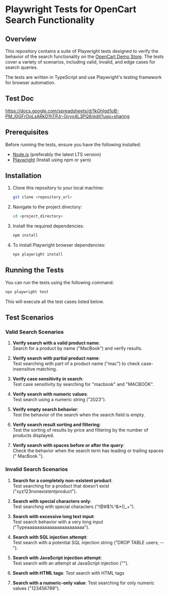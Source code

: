 
#  Playwright Tests for OpenCart Search Functionality

## Overview

This repository contains a suite of Playwright tests designed to verify the behavior of the search functionality on the [OpenCart Demo Store](https://demo.opencart.com/). The tests cover a variety of scenarios, including valid, invalid, and edge cases for search queries.

The tests are written in TypeScript and use Playwright's testing framework for browser automation.

## Test Doc
https://docs.google.com/spreadsheets/d/1kGhIgd1oB-PM_l0GFrOoLsARkD1hTPJr-Gvyx4L3PQ8/edit?usp=sharing

## Prerequisites

Before running the tests, ensure you have the following installed:

- [Node.js](https://nodejs.org/) (preferably the latest LTS version)
- [Playwright](https://playwright.dev/) (Install using npm or yarn)

## Installation

1. Clone this repository to your local machine:
   ```bash
   git clone <repository_url>
   ```

2. Navigate to the project directory:
   ```bash
   cd <project_directory>
   ```

3. Install the required dependencies:
   ```bash
   npm install
   ```

4. To install Playwright browser dependencies:
   ```bash
   npx playwright install
   ```

## Running the Tests

You can run the tests using the following command:

```bash
npx playwright test
```

This will execute all the test cases listed below.

## Test Scenarios

### Valid Search Scenarios

1. **Verify search with a valid product name**:  
   Search for a product by name ("MacBook") and verify results.

2. **Verify search with partial product name**:  
   Test searching with part of a product name ("mac") to check case-insensitive matching.

3. **Verify case sensitivity in search**:  
   Test case sensitivity by searching for "macbook" and "MACBOOK".

4. **Verify search with numeric values**:  
   Test search using a numeric string ("2023").

5. **Verify empty search behavior**:  
   Test the behavior of the search when the search field is empty.

6. **Verify search result sorting and filtering**:  
   Test the sorting of results by price and filtering by the number of products displayed.

7. **Verify search with spaces before or after the query**:  
   Check the behavior when the search term has leading or trailing spaces ("    MacBook   ").

### Invalid Search Scenarios

1. **Search for a completely non-existent product**:  
   Test searching for a product that doesn’t exist ("xyz123nonexistentproduct").

2. **Search with special characters only**:  
   Test searching with special characters ("!@#$%^&*()_+").

3. **Search with excessive long text input**:  
   Test search behavior with a very long input ("Typeaaaaaaaaaaaaaaaaaaaaaaa").

4. **Search with SQL injection attempt**:  
   Test search with a potential SQL injection string ("DROP TABLE users; --").

5. **Search with JavaScript injection attempt**:  
   Test search with an attempt at JavaScript injection ("<script>alert('Hacked!')</script>").

6. **Search with HTML tags**:
   Test search with HTML tags 

7. **Search with a numeric-only value**:
   Test searching for only numeric values ("123456789").

 

 
